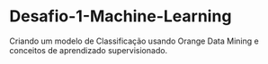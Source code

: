 # Desafio-1-Machine-Learning

Criando um modelo de Classificação usando Orange Data Mining e conceitos de aprendizado supervisionado.
